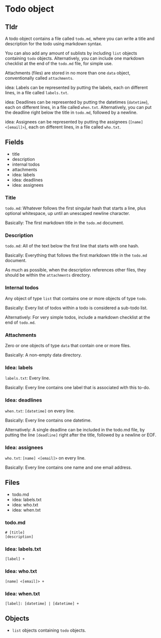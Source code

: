 # Todo object
## Tldr
A todo object contains a file called `todo.md`, where you can write a title
and description for the todo using markdown syntax.

You can also add any amount of sublists by including `list` objects containing
`todo` objects. Alternatively, you can include one markdown checklist at the
end of the `todo.md` file, for simple use.

Attachments (files) are stored in no more than one `data` object,
conventionally called `attachments`.

idea: Labels can be represented by putting the labels, each on different lines,
in a file called `labels.txt`.

idea: Deadlines can be represented by putting the datetimes
(`datetime`), each on different lines, in a file called `when.txt`.
Alternatively, you can put the deadline right below the title in `todo.md`,
followed by a newline.

idea: Assignees can be represented by putting the assignees
(`[name] <[email]>`), each on different lines, in a file called `who.txt`.

## Fields
- title
- description
- internal todos
- attachments
- idea: labels
- idea: deadlines
- idea: assignees

### Title
`todo.md`:
Whatever follows the first singular hash that starts a line,
plus optional whitespace, up until an unescaped newline character.

Basically: The first markdown title in the `todo.md` document.

### Description
`todo.md`:
All of the text below the first line that starts with one hash.

Basically: Everything that follows the first markdown title in the `todo.md`
document.

As much as possible, when the description references other files, they should
be within the `attachments` directory.

### Internal todos
Any object of type `list` that contains one or more objects of type `todo`.

Basically: Every list of todos within a todo is considered a sub-todo list.

Alternatively: For very simple todos, include a markdown checklist at the end
of `todo.md`.

### Attachments
Zero or one objects of type `data` that contain one or more files.

Basically: A non-empty data directory.

### Idea: labels
`labels.txt`: Every line.

Basically: Every line contains one label that is associated with this to-do.

### Idea: deadlines
`when.txt`: `[datetime]` on every line.

Basically: Every line contains one datetime.

Alternatively: A single deadline can be included in the todo.md file, by
putting the line `[deadline]` right after the title, followed by a newline or
EOF.

### Idea: assignees
`who.txt`: `[name] <[email]>` on every line.

Basically: Every line contains one name and one email address.

## Files
- todo.md
- idea: labels.txt
- idea: who.txt
- idea: when.txt

### todo.md
```
# [title]
[description]
```

### Idea: labels.txt
```
[label] +
```

### Idea: who.txt
```
[name] <[email]> +
```

### Idea: when.txt
```
[label]: [datetime] | [datetime] +
```

## Objects
- `list` objects containing `todo` objects.
